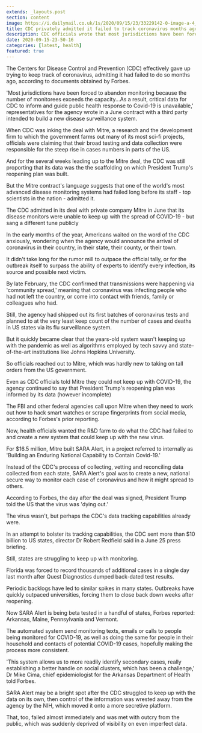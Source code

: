 ```yaml
---
extends: _layouts.post
section: content
image: https://i.dailymail.co.uk/1s/2020/09/15/23/33229142-0-image-a-4_1600209959178.jpg 
title: CDC privately admitted it failed to track coronavirus months ago 
description: CDC officials wrote that most jurisdictions have been forced to abandon monitoring because the number of monitorees exceeds the capacity in a June contract with R&D firm Mitre, Forbes found. 
date: 2020-09-15-23-50-16 
categories: [latest, health] 
featured: true 
--- 
```

The Centers for Disease Control and Prevention (CDC) effectively gave up trying to keep track of coronavirus, admitting it had failed to do so months ago, according to documents obtained by Forbes. 

'Most jurisdictions have been forced to abandon monitoring because the number of monitorees exceeds the capacity...As a result, critical data for CDC to inform and guide public health response to Covid-19 is unavailable,' representatives for the agency wrote in a June contract with a third party intended to build a new disease surveillance system. 



When CDC was inking the deal with Mitre, a research and the development firm to which the government farms out many of its most sci-fi projects, officials were claiming that their broad testing and data collection were responsible for the steep rise in cases numbers in parts of the US. 

And for the several weeks leading up to the Mitre deal, the CDC was still proporting that its data was the the scaffolding on which President Trump's reopening plan was built. 

But the Mitre contract's language suggests that one of the world's most advanced disease monitoring systems had failed long before its staff - top scientists in the nation - admitted it. 

The CDC admitted in its deal with private company Mitre in June that its disease monitors were unable to keep up with the spread of COVID-19 - but sang a different tune publicly 

In the early months of the year, Americans waited on the word of the CDC anxiously, wondering when the agency would announce the arrival of coronavirus in their country, in their state, their county, or their town. 

It didn't take long for the rumor mill to outpace the official tally, or for the outbreak itself to surpass the ability of experts to identify every infection, its source and possible next victim. 

By late February, the CDC confirmed that transmissions were happening via 'community spread,' meaning that coronavirus was infecting people who had not left the country, or come into contact with friends, family or colleagues who had. 

Still, the agency had shipped out its first batches of coronavirus tests and planned to at the very least keep count of the number of cases and deaths in US states via its flu surveillance system. 

But it quickly became clear that the years-old system wasn't keeping up with the pandemic as well as algorithms employed by tech savvy and state-of-the-art institutions like Johns Hopkins University. 

So officials reached out to Mitre, which was hardly new to taking on tall orders from the US government. 

Even as CDC officials told Mitre they could not keep up with COVID-19, the agency continued to say that President Trump's reopening plan was informed by its data (however incomplete) 

The FBI and other federal agencies call upon Mitre when they need to work out how to hack smart watches or scrape fingerprints from social media, according to Forbes's prior reporting. 

Now, health officials wanted the R&D farm to do what the CDC had failed to and create a new system that could keep up with the new virus. 

For $16.5 million, Mitre built SARA Alert, in a project referred to internally as 'Building an Enduring National Capability to Contain Covid-19.' 

Instead of the CDC's process of collecting, vetting and reconciling data collected from each state, SARA Alert's goal was to create a new, national secure way to monitor each case of coronavirus and how it might spread to others.  

According to Forbes, the day after the deal was signed, President Trump told the US that the virus was 'dying out.'  

The virus wasn't, but perhaps the CDC's data tracking capabilities already were.   





In an attempt to bolster its tracking capabilities, the CDC sent more than $10 billion to US states, director Dr Robert Redfield said in a June 25 press briefing. 

Still, states are struggling to keep up with monitoring. 

Florida was forced to record thousands of additional cases in a single day last month after Quest Diagnostics dumped back-dated test results. 

Periodic backlogs have led to similar spikes in many states. Outbreaks have quickly outpaced universities, forcing them to close back down weeks after reopening. 

Now SARA Alert is being beta tested in a handful of states, Forbes reported: Arkansas, Maine, Pennsylvania and Vermont. 

The automated system send monitoring texts, emails or calls to people being monitored for COVID-19, as well as doing the same for people in their household and contacts of potential COVID-19 cases, hopefully making the process more consistent.  

'This system allows us to more readily identify secondary cases, really establishing a better handle on social clusters, which has been a challenge,' Dr Mike Cima, chief epidemiologist for the Arkansas Department of Health told Forbes. 

SARA Alert may be a bright spot after the CDC struggled to keep up with the data on its own, then control of the information was wrested away from the agency by the NIH, which moved it onto a more secretive platform. 

That, too, failed almost immediately and was met with outcry from the public, which was suddenly deprived of visibility on even imperfect data.   


